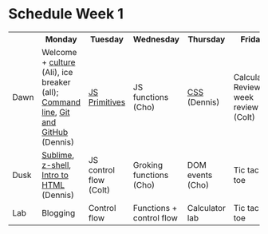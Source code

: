 # Schedule Week 1

<table>
  <tr>
    <th></th>
    <th>Monday</th>
    <th>Tuesday</th>
    <th>Wednesday</th>
    <th>Thursday</th>
    <th>Friday</th>
  </tr>
  <tr>
    <td>Dawn</td>
    <td>Welcome + <a href="https://github.com/sf-wdi-14/notes/blob/master/culture.md">culture</a> (Ali), ice breaker (all); <a href="https://github.com/sf-wdi-14/notes/blob/master/lectures/week-1/command-line.md">Command line</a>, <a href="https://github.com/sf-wdi-14/notes/blob/master/lectures/week-1/git-and-github.md">Git and GitHub</a> (Dennis)</td>
    <td><a href="https://github.com/sf-wdi-14/notes/blob/master/lectures/week-1/js-primitives.md">JS Primitives</a></td>
    <td>JS functions (Cho)</td>
    <td><a href="https://github.com/sf-wdi-14/notes/blob/master/lectures/week-1/css.md">CSS</a> (Dennis)</td>
    <td>Calculator Review, week review (Colt)</td>
  </tr>
  <tr>
    <td>Dusk</td>
    <td><a href="https://github.com/sf-wdi-14/notes/blob/master/lectures/week-1/sublime.md">Sublime</a>, <a href="https://github.com/sf-wdi-14/notes/blob/master/lectures/week-1/z-shell.md">z-shell</a>, <a href="https://github.com/sf-wdi-14/notes/blob/master/lectures/week-1/introduction-to-html.md">Intro to HTML</a> (Dennis)</td>
    <td>JS control flow (Colt)</td>
    <td>Groking functions (Cho)</td>
    <td>DOM events (Cho)</td>
    <td>Tic tac toe</td>
  </tr>
  <tr>
    <td>Lab</td>
    <td>Blogging</td>
    <td>Control flow</td>
    <td>Functions + control flow</td>
    <td>Calculator lab</td>
    <td>Tic tac toe</td>
  </tr>
</table>
